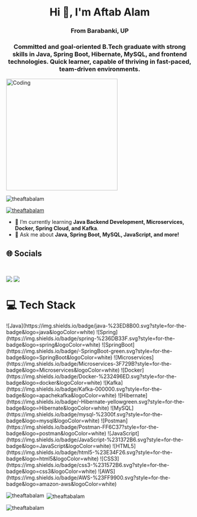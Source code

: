 <h1 align="center">Hi 👋, I'm Aftab Alam</h1>
<h3 align="center">From Barabanki, UP</h3>
<h3 align="center">Committed and goal-oriented B.Tech graduate with strong skills in Java, Spring Boot, Hibernate, MySQL, and frontend technologies. Quick learner, capable of thriving in fast-paced, team-driven environments.</h3>

<img align="center" alt="Coding" width="300" src="https://miro.medium.com/max/2800/0*OJ_EHzpajEM2fR2O">

<p align="left"> <img src="https://komarev.com/ghpvc/?username=theaftabalam&label=Profile%20views&color=0e75b6&style=flat" alt="theaftabalam" /> </p>
<p align="left"> <a href="https://github.com/ryo-ma/github-profile-trophy"><img src="https://github-profile-trophy.vercel.app/?username=theaftabalam" alt="theaftabalam" /></a> </p>

- 🌱 I’m currently learning **Java Backend Development, Microservices, Docker, Spring Cloud, and Kafka**.
- 💬 Ask me about **Java, Spring Boot, MySQL, JavaScript, and more!**

<div><h2> 🌐 Socials</h2></div>
<br/>
<p align="left">
  <a href="https://www.linkedin.com/in/aftabalamsi12/" target="_blank"><img src="https://img.shields.io/badge/linkedin-%230077B5.svg?style=for-the-badge&logo=linkedin&logoColor=white"/></a>
  <a href="mailto:aftabalamsi12@gmail.com" target="_blank"><img src="https://img.shields.io/badge/Gmail-D14836?style=for-the-badge&logo=gmail&logoColor=white"/></a>
</p>

# 💻 Tech Stack
<p align="left">
  ![Java](https://img.shields.io/badge/java-%23ED8B00.svg?style=for-the-badge&logo=java&logoColor=white)  
  ![Spring](https://img.shields.io/badge/spring-%236DB33F.svg?style=for-the-badge&logo=spring&logoColor=white) 
  ![SpringBoot](https://img.shields.io/badge/-SpringBoot-green.svg?style=for-the-badge&logo=SpringBoot&logoColor=white)
  ![Microservices](https://img.shields.io/badge/Microservices-3F729B?style=for-the-badge&logo=Microservices&logoColor=white)
  ![Docker](https://img.shields.io/badge/Docker-%232496ED.svg?style=for-the-badge&logo=docker&logoColor=white)
  ![Kafka](https://img.shields.io/badge/Kafka-000000.svg?style=for-the-badge&logo=apachekafka&logoColor=white)
  ![Hibernate](https://img.shields.io/badge/-Hibernate-yellowgreen.svg?style=for-the-badge&logo=Hibernate&logoColor=white) 
  ![MySQL](https://img.shields.io/badge/mysql-%2300f.svg?style=for-the-badge&logo=mysql&logoColor=white) 
  ![Postman](https://img.shields.io/badge/Postman-FF6C37?style=for-the-badge&logo=postman&logoColor=white) 
  ![JavaScript](https://img.shields.io/badge/JavaScript-%231372B6.svg?style=for-the-badge&logo=JavaScript&logoColor=white) 
  ![HTML5](https://img.shields.io/badge/html5-%23E34F26.svg?style=for-the-badge&logo=html5&logoColor=white) 
  ![CSS3](https://img.shields.io/badge/css3-%231572B6.svg?style=for-the-badge&logo=css3&logoColor=white) 
  ![AWS](https://img.shields.io/badge/AWS-%23FF9900.svg?style=for-the-badge&logo=amazon-aws&logoColor=white) 
</p>

<p><img align="left" src="https://github-readme-stats.vercel.app/api/top-langs?username=theaftabalam&show_icons=true&locale=en&layout=compact" alt="theaftabalam" /></p>

<p>&nbsp;<img align="center" src="https://github-readme-stats.vercel.app/api?username=theaftabalam&show_icons=true&locale=en" alt="theaftabalam" /></p>

<p><img align="center" src="https://github-readme-streak-stats.herokuapp.com/?user=theaftabalam" alt="theaftabalam" /></p>
